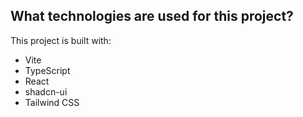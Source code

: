## What technologies are used for this project?

This project is built with:

- Vite
- TypeScript
- React
- shadcn-ui
- Tailwind CSS



